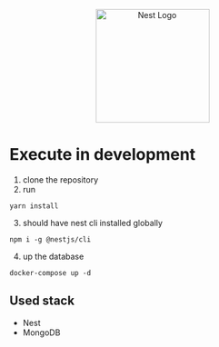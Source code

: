 <p align="center">
  <a href="http://nestjs.com/" target="blank"><img src="https://nestjs.com/img/logo-small.svg" width="200" alt="Nest Logo" /></a>
</p>

# Execute in development

1. clone the repository
2. run 
```
yarn install
```
3. should have nest cli installed globally
```
npm i -g @nestjs/cli
```
4. up the database
```
docker-compose up -d
```

## Used stack
* Nest
* MongoDB